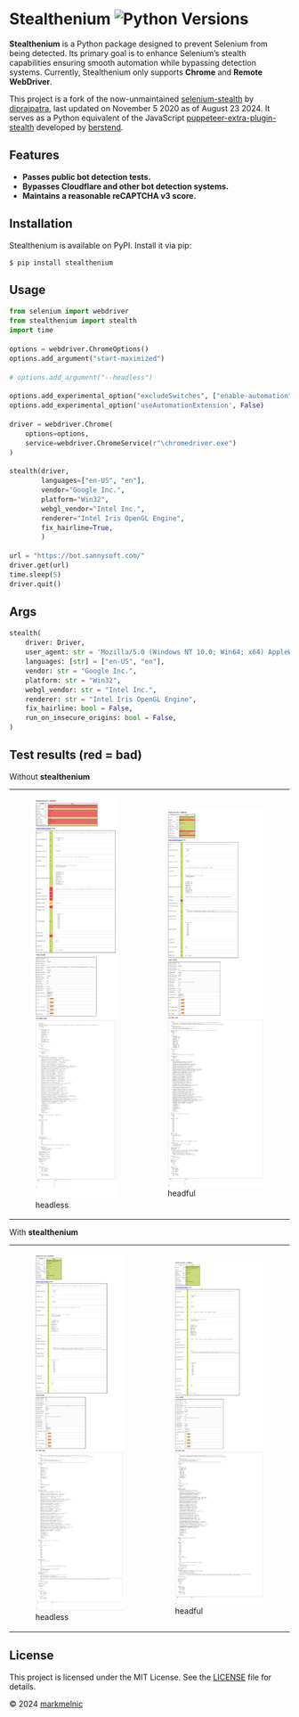 # Stealthenium ![Python Versions](https://img.shields.io/badge/python-3.7%20%7C%203.8%20%7C%203.9%20%7C%203.10%20%7C%203.11%20%7C%203.12%20%7C%203.13-blue)

**Stealthenium** is a Python package designed to prevent Selenium from being detected. Its primary goal is to enhance Selenium’s stealth capabilities ensuring smooth automation while bypassing detection systems. Currently, Stealthenium only supports **Chrome** and **Remote WebDriver**.

This project is a fork of the now-unmaintained [selenium-stealth](https://github.com/diprajpatra/selenium-stealth) by [diprajpatra](https://github.com/diprajpatra), last updated on November 5 2020 as of August 23 2024. It serves as a Python equivalent of the JavaScript [puppeteer-extra-plugin-stealth](https://github.com/berstend/puppeteer-extra/tree/master/packages/puppeteer-extra-plugin-stealth) developed by [berstend](https://github.com/berstend).

## Features

- **Passes public bot detection tests.**
- **Bypasses Cloudflare and other bot detection systems.**
- **Maintains a reasonable reCAPTCHA v3 score.**

## Installation

Stealthenium is available on PyPI. Install it via pip:

```
$ pip install stealthenium
```

## Usage

```python
from selenium import webdriver
from stealthenium import stealth
import time

options = webdriver.ChromeOptions()
options.add_argument("start-maximized")

# options.add_argument("--headless")

options.add_experimental_option("excludeSwitches", ["enable-automation"])
options.add_experimental_option('useAutomationExtension', False)

driver = webdriver.Chrome(
    options=options,
    service=webdriver.ChromeService(r"\chromedriver.exe")
)

stealth(driver,
        languages=["en-US", "en"],
        vendor="Google Inc.",
        platform="Win32",
        webgl_vendor="Intel Inc.",
        renderer="Intel Iris OpenGL Engine",
        fix_hairline=True,
        )

url = "https://bot.sannysoft.com/"
driver.get(url)
time.sleep(5)
driver.quit()
```

## Args

```python
stealth(
    driver: Driver,
    user_agent: str = 'Mozilla/5.0 (Windows NT 10.0; Win64; x64) AppleWebKit/537.36 (KHTML, like Gecko) Chrome/96.0.4664.110 Safari/537.36',
    languages: [str] = ["en-US", "en"],
    vendor: str = "Google Inc.",
    platform: str = "Win32",
    webgl_vendor: str = "Intel Inc.",
    renderer: str = "Intel Iris OpenGL Engine",
    fix_hairline: bool = False,
    run_on_insecure_origins: bool = False,
)
```

## Test results (red = bad)

Without <strong>stealthenium</strong>

<table class="image">
<tr>
  <td><figure class="image"><a href="https://raw.githubusercontent.com/markmelnic/stealthenium/main/stealthtests/selenium_chrome_headless_without_stealth.png"><img src="https://raw.githubusercontent.com/markmelnic/stealthenium/main/stealthtests/selenium_chrome_headless_without_stealth.png"></a><figcaption>headless</figcaption></figure></td>
  <td><figure class="image"><a href="https://raw.githubusercontent.com/markmelnic/stealthenium/main/stealthtests/selenium_chrome_headful_without_stealth.png"><img src="https://raw.githubusercontent.com/markmelnic/stealthenium/main/stealthtests/selenium_chrome_headful_without_stealth.png"></a><figcaption>headful</figcaption></figure></td>
</tr>
</table>

With <strong>stealthenium</strong>

<table class="image">
<tr>
  <td><figure class="image"><a href="https://raw.githubusercontent.com/markmelnic/stealthenium/main/stealthtests/selenium_chrome_headless_with_stealth.png"><img src="https://raw.githubusercontent.com/markmelnic/stealthenium/main/stealthtests/selenium_chrome_headless_with_stealth.png"></a><figcaption>headless</figcaption></figure></td>
  <td><figure class="image"><a href="https://raw.githubusercontent.com/markmelnic/stealthenium/main/stealthtests/selenium_chrome_headful_with_stealth.png"><img src="https://raw.githubusercontent.com/markmelnic/stealthenium/main/stealthtests/selenium_chrome_headful_with_stealth.png"></a><figcaption>headful</figcaption></figure></td>
</tr>
</table>

## License

This project is licensed under the MIT License. See the [LICENSE](https://github.com/markmelnic/stealthenium/blob/main/LICENSE) file for details.

© 2024 [markmelnic](https://github.com/markmelnic)
